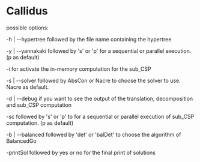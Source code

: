 # Callidus

possible options:

-h | --hypertree followed by the file name containing the hypertree

-y | --yannakaki followed by 's' or 'p' for a sequential or parallel execution. (p as default)

-i for activate the in-memory computation for the sub_CSP

-s | --solver followed by AbsCon or Nacre to choose the solver to use. Nacre as default.

-d | --debug if you want to see the output of the translation, decomposition and sub_CSP computation

-sc followed by 's' or 'p' to for a sequential or parallel execution of sub_CSP computation. (p as default)

-b | --balanced followed by 'det' or 'balDet' to choose the algorithm of BalancedGo

-printSol followed by yes or no for the final print of solutions